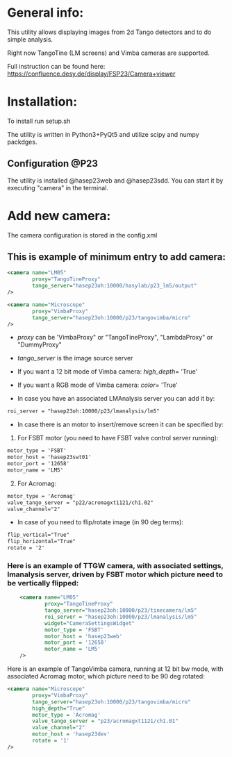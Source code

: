 # General info:
This utility allows displaying images from 2d Tango detectors and to do simple analysis.

Right now TangoTine (LM screens) and Vimba cameras are supported.

Full instruction can be found here: https://confluence.desy.de/display/FSP23/Camera+viewer 

# Installation:
To install run setup.sh

The utility is written in Python3+PyQt5 and utilize scipy and numpy packdges. 

## Configuration @P23 
The utility is installed @hasep23web and @hasep23sdd. You can start it by executing "camera" in the terminal. 

# Add new camera:
The camera configuration is stored in the config.xml

## This is example of minimum entry to add camera:
```xml
<camera name="LM05"
        proxy="TangoTineProxy"
        tango_server="hasep23oh:10000/hasylab/p23_lm5/output"
/>

<camera name="Microscope"
        proxy="VimbaProxy"
        tango_server="hasep23oh:10000/p23/tangovimba/micro"
/>
```

- *proxy* can be 'VimbaProxy" or "TangoTineProxy", "LambdaProxy"  or "DummyProxy"

- *tango_server* is the image source server

- If you want a 12 bit mode of Vimba camera: *high_depth*= 'True'
- If you want a RGB mode of Vimba camera: *color*= 'True'


- In case you have an associated LMAnalysis server you can add it by:
```xml
roi_server = "hasep23oh:10000/p23/lmanalysis/lm5"
```

- In case there is an motor to insert/remove screen it can be specified by:

1. For FSBT motor (you need to have FSBT valve control server running):

```xml
motor_type = 'FSBT'
motor_host = 'hasep23swt01'
motor_port = '12658'
motor_name = 'LM5'
```

2. For Acromag:

```xml
motor_type = 'Acromag' 
valve_tango_server = "p22/acromagxt1121/ch1.02" 
valve_channel="2"
```

- In case of you need to flip/rotate image (in 90 deg terms):

```xml
flip_vertical="True"
flip_horizontal="True"
rotate = '2'
```

### Here is an example of TTGW camera, with associated settings, lmanalysis server, driven by FSBT motor which picture need to be vertically flipped:

```xml
    <camera name="LM05"
            proxy="TangoTineProxy"
            tango_server="hasep23oh:10000/p23/tinecamera/lm5"
            roi_server = "hasep23oh:10000/p23/lmanalysis/lm5"
            widget="CameraSettingsWidget"
            motor_type = 'FSBT'
            motor_host = 'hasep23web'
            motor_port = '12658'
            motor_name = 'LM5'
    />
```

Here is an example of TangoVimba camera, running at 12 bit bw mode, with associated Acromag motor, which picture need to be 90 deg rotated:


```xml
<camera name="Microscope"
        proxy="VimbaProxy"
        tango_server="hasep23oh:10000/p23/tangovimba/micro"
        high_depth="True"
        motor_type = 'Acromag' 
        valve_tango_server = "p23/acromagxt1121/ch1.01" 
        valve_channel="2"
        motor_host = 'hasep23dev'
        rotate = '1'
/>
```